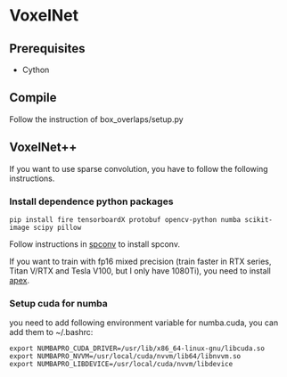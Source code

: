 # VoxelNet
## Prerequisites
- Cython
## Compile
Follow the instruction of box_overlaps/setup.py
## VoxelNet++
If you want to use sparse convolution, you have to follow the following instructions.
### Install dependence python packages
```
pip install fire tensorboardX protobuf opencv-python numba scikit-image scipy pillow
```
Follow instructions in [spconv](https://github.com/pyun-ram/spconv) to install spconv.

If you want to train with fp16 mixed precision (train faster in RTX series, Titan V/RTX and Tesla V100, but I only have 1080Ti), you need to install [apex](https://github.com/pyun-ram/apex).

### Setup cuda for numba
you need to add following environment variable for numba.cuda, you can add them to ~/.bashrc:
```
export NUMBAPRO_CUDA_DRIVER=/usr/lib/x86_64-linux-gnu/libcuda.so
export NUMBAPRO_NVVM=/usr/local/cuda/nvvm/lib64/libnvvm.so
export NUMBAPRO_LIBDEVICE=/usr/local/cuda/nvvm/libdevice
```
